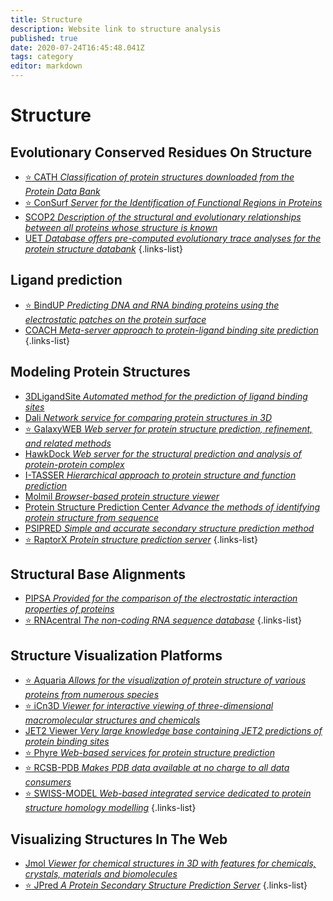 ```yaml
---
title: Structure
description: Website link to structure analysis
published: true
date: 2020-07-24T16:45:48.041Z
tags: category
editor: markdown
---
```


# Structure

## Evolutionary Conserved Residues On Structure

- [:star: CATH *Classification of protein structures downloaded from the Protein Data Bank*](https://vdclab-wiki.herokuapp.com/en/databases/data-integration/CATH)
- [:star: ConSurf *Server for the Identification of Functional Regions in Proteins*](https://vdclab-wiki.herokuapp.com/en/structure/evolutionary_conserved_residues/ConSurf)
- [SCOP2 *Description of the structural and evolutionary relationships between all proteins whose structure is known*](https://vdclab-wiki.herokuapp.com/en/databases/data-integration/SCOP2)
- [UET *Database offers pre-computed evolutionary trace analyses for the protein structure databank*](https://vdclab-wiki.herokuapp.com/en/structure/evolutionary_conserved_residues/UET)
{.links-list}

## Ligand prediction

- [:star: BindUP *Predicting DNA and RNA binding proteins using the electrostatic patches on the protein surface*](https://vdclab-wiki.herokuapp.com/en/structure/ligand-prediction/BindUP)
- [COACH *Meta-server approach to protein-ligand binding site prediction*](https://vdclab-wiki.herokuapp.com/en/structure/ligand-prediction/COACH)
{.links-list}

## Modeling Protein Structures

- [3DLigandSite *Automated method for the prediction of ligand binding sites*](https://vdclab-wiki.herokuapp.com/en/structure/modeling-protein-structures/3DLigandSite)
- [Dali *Network service for comparing protein structures in 3D*](https://vdclab-wiki.herokuapp.com/en/structure/modeling-protein-structures/Dali)
- [:star: GalaxyWEB *Web server for protein structure prediction, refinement, and related methods*](https://vdclab-wiki.herokuapp.com/en/structure/modeling-protein-structures/GalaxyWEB)
- [HawkDock *Web server for the structural prediction and analysis of protein-protein complex*](https://vdclab-wiki.herokuapp.com/en/structure/modeling-protein-structures/HawkDock)
- [I-TASSER *Hierarchical approach to protein structure and function prediction*](https://vdclab-wiki.herokuapp.com/en/structure/modeling-protein-structures/I-TASSER)
- [Molmil *Browser-based protein structure viewer*](https://vdclab-wiki.herokuapp.com/en/structure/modeling-protein-structures/Molmil)
- [Protein Structure Prediction Center *Advance the methods of identifying protein structure from sequence*](https://vdclab-wiki.herokuapp.com/en/structure/modeling-protein-structures/Prediction-Center)
- [PSIPRED *Simple and accurate secondary structure prediction method*](https://vdclab-wiki.herokuapp.com/en/structure/modeling-protein-structures/PSIPRED)
- [:star: RaptorX *Protein structure prediction server*](https://vdclab-wiki.herokuapp.com/en/structure/modeling-protein-structures/RaptorX)
{.links-list}

## Structural Base Alignments

- [PIPSA *Provided for the comparison of the electrostatic interaction properties of proteins*](https://vdclab-wiki.herokuapp.com/en/structure/structural_base_alignments/PIPSA)
- [:star: RNAcentral *The non-coding RNA sequence database*](https://vdclab-wiki.herokuapp.com/structure/structural_base_alignments/RNAcentral)
{.links-list}

## Structure Visualization Platforms 

- [:star: Aquaria *Allows for the visualization of protein structure of various proteins from numerous species*](https://vdclab-wiki.herokuapp.com/en/structure/visualization-platforms/Aquaria)
- [:star: iCn3D *Viewer for interactive viewing of three-dimensional macromolecular structures and chemicals*](https://vdclab-wiki.herokuapp.com/en/structure/visualization-platforms/iCn3D)
- [JET2 Viewer *Very large knowledge base containing JET2 predictions of protein binding sites*](https://vdclab-wiki.herokuapp.com/en/structure/visualization-platforms/JET2-Viewer)
- [:star: Phyre *Web-based services for protein structure prediction*](https://vdclab-wiki.herokuapp.com/en/structure/visualization-platforms/Phyre)
- [:star: RCSB-PDB *Makes PDB data available at no charge to all data consumers*](https://vdclab-wiki.herokuapp.com/en/structure/visualization-platforms/RCSB-PDB)
- [:star: SWISS-MODEL *Web-based integrated service dedicated to protein structure homology modelling*](https://vdclab-wiki.herokuapp.com/en/structure/visualization-platforms/SWISS-MODEL)
{.links-list}

## Visualizing Structures In The Web

- [Jmol *Viewer for chemical structures in 3D with features for chemicals, crystals, materials and biomolecules*](https://vdclab-wiki.herokuapp.com/en/visualization/visualization-platforms/Jmol)
- [:star: JPred *A Protein Secondary Structure Prediction Server*](https://vdclab-wiki.herokuapp.com/en/visualization/visualization-platforms/JPred)
{.links-list}